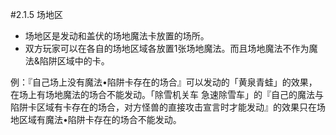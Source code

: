 #2.1.5        场地区
* 场地区是发动和盖伏的场地魔法卡放置的场所。
* 双方玩家可以在各自的场地区域各放置1张场地魔法。而且场地魔法不作为魔法&陷阱区域中的卡。

例：『自己场上没有魔法•陷阱卡存在的场合』可以发动的「黄泉青蛙」的效果，在场上有场地魔法的场合不能发动。「除雪机关车 急速除雪车」的『自己的魔法与陷阱卡区域有卡存在的场合，对方怪兽的直接攻击宣言时才能发动』的效果只在场地区域有魔法•陷阱卡存在的场合不能发动。
